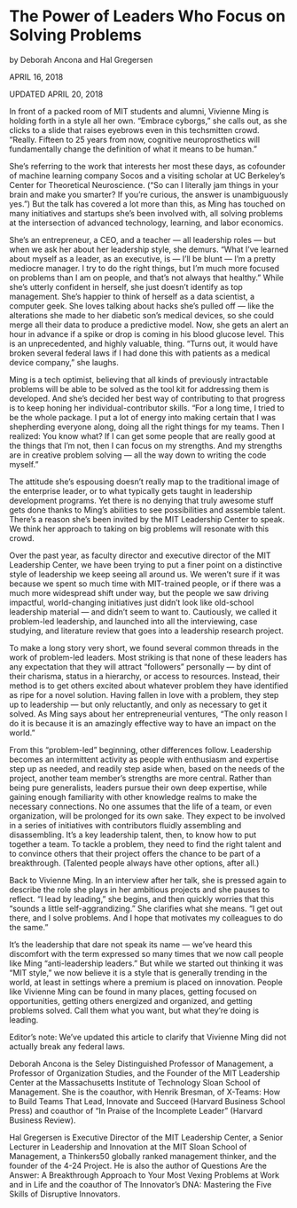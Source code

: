 # The Power of Leaders Who Focus on Solving Problems

by Deborah Ancona and Hal Gregersen

APRIL 16, 2018

UPDATED APRIL 20, 2018

In front of a packed room of MIT students and alumni, Vivienne Ming is holding forth in a style all her own. “Embrace cyborgs,” she calls out, as she clicks to a slide that raises eyebrows even in this techsmitten crowd. “Really. Fifteen to 25 years from now, cognitive neuroprosthetics will fundamentally change the definition of what it means to be human.”

She’s referring to the work that interests her most these days, as cofounder of machine learning company Socos and a visiting scholar at UC Berkeley’s Center for Theoretical Neuroscience. (“So can I literally jam things in your brain and make you smarter? If you’re curious, the answer is unambiguously yes.”) But the talk has covered a lot more than this, as Ming has touched on many initiatives and startups she’s been involved with, all solving problems at the intersection of advanced technology, learning, and labor economics.

She’s an entrepreneur, a CEO, and a teacher — all leadership roles — but when we ask her about her leadership style, she demurs. “What I’ve learned about myself as a leader, as an executive, is — I’ll be blunt — I’m a pretty mediocre manager. I try to do the right things, but I’m much more focused on problems than I am on people, and that’s not always that healthy.” While she’s utterly confident in herself, she just doesn’t identify as top management. She’s happier to think of herself as a data scientist, a computer geek. She loves talking about hacks she’s pulled off — like the alterations she made to her diabetic son’s medical devices, so she could merge all their data to produce a predictive model. Now, she gets an alert an hour in advance if a spike or drop is coming in his blood glucose level. This is an unprecedented, and highly valuable, thing. “Turns out, it would have broken several federal laws if I had done this with patients as a medical device company,” she laughs.

Ming is a tech optimist, believing that all kinds of previously intractable problems will be able to be solved as the tool kit for addressing them is developed. And she’s decided her best way of contributing to that progress is to keep honing her individual-contributor skills. “For a long time, I tried to be the whole package. I put a lot of energy into making certain that I was shepherding everyone along, doing all the right things for my teams. Then I realized: You know what? If I can get some people that are really good at the things that I’m not, then I can focus on my strengths. And my strengths are in creative problem solving — all the way down to writing the code myself.”

The attitude she’s espousing doesn’t really map to the traditional image of the enterprise leader, or to what typically gets taught in leadership development programs. Yet there is no denying that truly awesome stuff gets done thanks to Ming’s abilities to see possibilities and assemble talent. There’s a reason she’s been invited by the MIT Leadership Center to speak. We think her approach to taking on big problems will resonate with this crowd.

Over the past year, as faculty director and executive director of the MIT Leadership Center, we have been trying to put a finer point on a distinctive style of leadership we keep seeing all around us. We weren’t sure if it was because we spent so much time with MIT-trained people, or if there was a much more widespread shift under way, but the people we saw driving impactful, world-changing initiatives just didn’t look like old-school leadership material — and didn’t seem to want to. Cautiously, we called it problem-led leadership, and launched into all the interviewing, case studying, and literature review that goes into a leadership research project.

To make a long story very short, we found several common threads in the work of problem-led leaders. Most striking is that none of these leaders has any expectation that they will attract “followers” personally — by dint of their charisma, status in a hierarchy, or access to resources. Instead, their method is to get others excited about whatever problem they have identified as ripe for a novel solution. Having fallen in love with a problem, they step up to leadership — but only reluctantly, and only as necessary to get it solved. As Ming says about her entrepreneurial ventures, “The only reason I do it is because it is an amazingly effective way to have an impact on the world.”

From this “problem-led” beginning, other differences follow. Leadership becomes an intermittent activity as people with enthusiasm and expertise step up as needed, and readily step aside when, based on the needs of the project, another team member’s strengths are more central. Rather than being pure generalists, leaders pursue their own deep expertise, while gaining enough familiarity with other knowledge realms to make the necessary connections. No one assumes that the life of a team, or even organization, will be prolonged for its own sake. They expect to be involved in a series of initiatives with contributors fluidly assembling and disassembling. It’s a key leadership talent, then, to know how to put together a team. To tackle a problem, they need to find the right talent and to convince others that their project offers the chance to be part of a breakthrough. (Talented people always have other options, after all.)

Back to Vivienne Ming. In an interview after her talk, she is pressed again to describe the role she plays in her ambitious projects and she pauses to reflect. “I lead by leading,” she begins, and then quickly worries that this “sounds a little self-aggrandizing.” She clarifies what she means. “I get out there, and I solve problems. And I hope that motivates my colleagues to do the same.”

It’s the leadership that dare not speak its name — we’ve heard this discomfort with the term expressed so many times that we now call people like Ming “anti-leadership leaders.” But while we started out thinking it was “MIT style,” we now believe it is a style that is generally trending in the world, at least in settings where a premium is placed on innovation. People like Vivienne Ming can be found in many places, getting focused on opportunities, getting others energized and organized, and getting problems solved. Call them what you want, but what they’re doing is leading.

Editor’s note: We’ve updated this article to clarify that Vivienne Ming did not actually break any federal laws.

Deborah Ancona is the Seley Distinguished Professor of Management, a Professor of Organization Studies, and the Founder of the MIT Leadership Center at the Massachusetts Institute of Technology Sloan School of Management. She is the coauthor, with Henrik Bresman, of X-Teams: How to Build Teams That Lead, Innovate and Succeed (Harvard Business School Press) and coauthor of “In Praise of the Incomplete Leader” (Harvard Business Review).

Hal Gregersen is Executive Director of the MIT Leadership Center, a Senior Lecturer in Leadership and Innovation at the MIT Sloan School of Management, a Thinkers50 globally ranked management thinker, and the founder of the 4-24 Project. He is also the author of Questions Are the Answer: A Breakthrough Approach to Your Most Vexing Problems at Work and in Life and the coauthor of The Innovator’s DNA: Mastering the Five Skills of Disruptive Innovators.